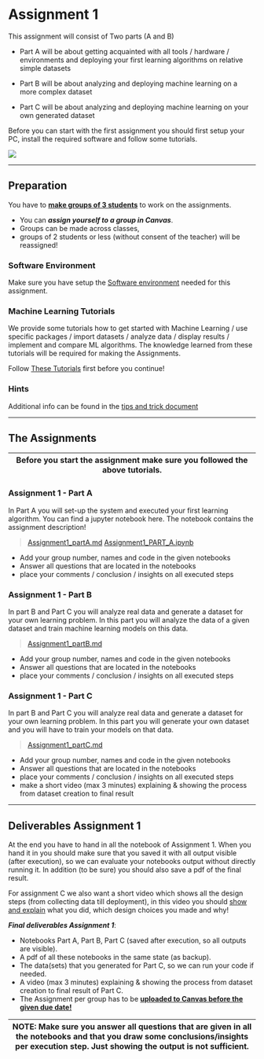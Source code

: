 # Assignment 1

This assignment will consist of Two parts (A and B)

* Part A will be about getting acquainted with all tools / hardware / environments and deploying your first learning algorithms on relative simple datasets

* Part B will be about analyzing and deploying machine learning on a more complex dataset

* Part C will be about analyzing and deploying machine learning on your own generated dataset


Before you can start with the first assignment you should first setup your PC, install the required software and follow some tutorials.


![](https://hackster.imgix.net/uploads/attachments/1064985/_5jBZzuJXWT.blob?auto=compress%2Cformat&w=900&h=675&fit=min)

---

## Preparation

You have to <ins>**make groups of 3 students**</ins> to work on the assignments.

- You can ***assign yourself to a group in Canvas***.
- Groups can be made across classes,
- groups of 2 students or less (without consent of the teacher) will be reassigned!


### Software Environment

Make sure you have setup the [Software environment](../Setting_up_Software.md) needed for this assignment.


<!--
- Make sure you assembled the hardware and installed the required software and connect to your Jetson -->

### Machine Learning Tutorials

We provide some tutorials how to get started with Machine Learning / use specific packages / import datasets / analyze data  / display results / implement and compare ML algorithms.
The knowledge learned from these tutorials will be required for making the Assignments.

Follow [These Tutorials](Tutorials/README.md) first before you continue!

### Hints

Additional info can be found in the [tips and trick document](Tips_and_Tricks.md)


---

## The Assignments


| Before you start the assignment make sure you followed the above tutorials. |
| --- |

### Assignment 1 - Part A


In Part A you will set-up the system and executed your first learning algorithm.
You can find a jupyter notebook here.
The notebook contains the assignment description!

> [Assignment1_partA.md](Assignment1_partA.md)
> [Assignment1_PART_A.ipynb](Assignment1_PART_A.ipynb)

* Add your group number, names and code in the given notebooks
* Answer all questions that are located in the notebooks
* place your comments / conclusion / insights on all executed steps





### Assignment 1 - Part B

In part B and Part C you will analyze real data and generate a dataset for your own learning problem.
In this part you will analyze the data of a given dataset and train machine learning models on this data.

> [Assignment1_partB.md](Assignment1_partB.md)

* Add your group number, names and code in the given notebooks
* Answer all questions that are located in the notebooks
* place your comments / conclusion / insights on all executed steps

### Assignment 1 - Part C

In part B and Part C you will analyze real data and generate a dataset for your own learning problem.
In this part you will generate your own dataset and you will have to train your models on that data.

> [Assignment1_partC.md](Assignment1_partC.md)

* Add your group number, names and code in the given notebooks
* Answer all questions that are located in the notebooks
* place your comments / conclusion / insights on all executed steps
* make a short video (max 3 minutes) explaining & showing the process from dataset creation to final result

---

## Deliverables Assignment 1

At the end you have to hand in all the notebook of Assignment 1. When you hand it in you should make sure that you saved it with all output visible (after execution), so we can evaluate your notebooks output without directly running it. In addition (to be sure) you should also save a pdf of the final result.

For assignment C we also want a short video which shows all the design steps (from collecting data till deployment), in this video you should <ins>show and explain</ins> what you did, which design choices you made and why!

***Final deliverables Assignment 1***:

* Notebooks Part A, Part B, Part C (saved after execution, so all outputs are visible).
* A pdf of all these notebooks in the same state (as backup).
* The data(sets) that you generated for Part C, so we can run your code if needed.
* A video (max 3 minutes) explaining & showing the process from dataset creation to final result of Part C.
* The Assignment per group has to be <ins>**uploaded to Canvas  before the given due date!**</ins>

| NOTE: Make sure you answer all questions that are given in all the notebooks and that you draw some conclusions/insights per execution step. Just showing the output is not sufficient. |
|---|
